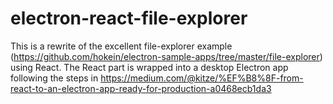 # electron-react-file-explorer
This is a rewrite of the excellent file-explorer example (https://github.com/hokein/electron-sample-apps/tree/master/file-explorer) using React. The React part is wrapped into a desktop Electron app following the steps in https://medium.com/@kitze/%EF%B8%8F-from-react-to-an-electron-app-ready-for-production-a0468ecb1da3
